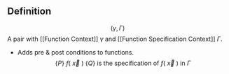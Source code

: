 ## Definition
$$(\gamma, \Gamma)$$
A pair with [[Function Context]] $\gamma$ and [[Function Specification Context]] $\Gamma$.
- Adds pre & post conditions to functions.
$$\{P\} \ f( \ \overrightarrow{x} \ ) \ \{Q\} \text{ is the specification of } f( \ \overrightarrow{x} \ ) \text{ in } \Gamma$$
